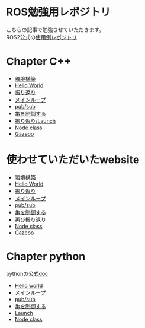 # ROS勉強用レポジトリ
こちらの記事で勉強させていただきます。  
ROS2公式の[使用例レポジトリ](https://github.com/ros2/examples/)

# Chapter C++
- [環境構築](./doc/chapter1.md)
- [Hello World](./doc/chapter2.md)
- [振り返り](./doc/chapter3.md)
- [メインループ](./doc/chapter4.md)
- [pub/sub](./doc/chapter5.md)
- [亀を制御する](./doc/chapter6.md)
- [振り返り/Launch](./doc/chapter7.md)
- [Node class](./doc/chapter8.md)
- [Gazebo](./doc/chapter9.md)


# 使わせていただいたwebsite
- [環境構築](https://zenn.dev/uchidaryo/articles/ros2-programming-1)
- [Hello World](https://zenn.dev/uchidaryo/articles/ros2-programming-2)
- [振り返り](https://zenn.dev/uchidaryo/articles/ros2-programming-3)
- [メインループ](https://zenn.dev/uchidaryo/articles/ros2-programming-4)
- [pub/sub](https://zenn.dev/uchidaryo/articles/ros2-programming-5)
- [亀を制御する](https://zenn.dev/uchidaryo/articles/ros2-programming-6)
- [再び振り返り](https://zenn.dev/uchidaryo/articles/ros2-programming-7)
- [Node class](https://zenn.dev/uchidaryo/articles/ros2-programming-8)
- [Gazebo](https://zenn.dev/uchidaryo/articles/ros2-programming-9)

 
# Chapter python
pythonの[公式doc](https://docs.ros2.org/foxy/api/rclpy/api/init_shutdown.html)
- [Hello world](./doc/py_chapter2.md)
- [メインループ](./doc/py_chapter4.md)
- [pub/sub](./doc/py_chapter5.md)
- [亀を制御する](./doc/py_chapter6.md)
- [Launch](./doc/py_chapter7.md)
- [Node class](./doc/py_chapter8.md)
